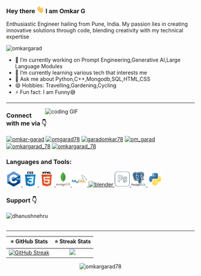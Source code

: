 ### <p>Hey there <img src="https://raw.githubusercontent.com/DhanushNehru/DhanushNehru/master/assets/wave.gif" width="20px" height="20px"/> I am Omkar G</p> 

Enthusiastic Engineer hailing from Pune, India. My passion lies in creating innovative solutions through code, blending creativity with my technical expertise

<p align="left"> <img src="https://komarev.com/ghpvc/?username=omkargarad78&label=Profile%20views&color=0e75b6&style=flat" alt="omkargarad" /> </p>

- 🔭 I’m currently working on Prompt Engineering,Generative AI,Large Language Modules
- 🌱 I’m currently learning various tech that interests me
- 💬 Ask me about Python,C++,Mongodb,SQL,HTML,CSS
- 😄 Hobbies: Travelling,Gardening,Cycling
- ⚡ Fun fact: I am Funny😅

---
<img align="right" alt="coding GIF" width="400" src="https://i.pinimg.com/originals/81/17/8b/81178b47a8598f0c81c4799f2cdd4057.gif" >

### Connect with me via 👇
<p align="left">

<a href="https://linkedin.com/in/omkar-garad" target="blank"><img align="center" src="https://raw.githubusercontent.com/rahuldkjain/github-profile-readme-generator/master/src/images/icons/Social/linked-in-alt.svg" alt="omkar-garad" height="30" width="40" /></a>
<a href="https://www.leetcode.com/omgarad78" target="blank"><img align="center" src="https://raw.githubusercontent.com/rahuldkjain/github-profile-readme-generator/master/src/images/icons/Social/leet-code.svg" alt="omgarad78" height="30" width="40" /></a>
<a href="https://www.hackerrank.com/garadomkar78" target="blank"><img align="center" src="https://raw.githubusercontent.com/rahuldkjain/github-profile-readme-generator/master/src/images/icons/Social/hackerrank.svg" alt="garadomkar78" height="30" width="40" /></a>
<a href="https://www.codechef.com/users/om_garad" target="blank"><img align="center" src="https://cdn.jsdelivr.net/npm/simple-icons@3.1.0/icons/codechef.svg" alt="om_garad" height="30" width="40" /></a>
<a href="https://twitter.com/omkargarad_78" target="blank"><img align="center" src="https://raw.githubusercontent.com/rahuldkjain/github-profile-readme-generator/master/src/images/icons/Social/twitter.svg" alt="omkargarad_78" height="30" width="40" /></a>
<a href="https://instagram.com/omkargarad_78" target="blank"><img align="center" src="https://raw.githubusercontent.com/rahuldkjain/github-profile-readme-generator/master/src/images/icons/Social/instagram.svg" alt="omkargarad_78" height="30" width="40" /></a>
</p>

<h3 align="left">Languages and Tools:</h3>
<p align="left"> 
  
<a href="https://www.w3schools.com/cpp/" target="_blank" rel="noreferrer"> <img src="https://raw.githubusercontent.com/devicons/devicon/master/icons/cplusplus/cplusplus-original.svg" alt="cplusplus" width="40" height="40"/> </a> 
<a href="https://www.w3schools.com/css/" target="_blank" rel="noreferrer"> <img src="https://raw.githubusercontent.com/devicons/devicon/master/icons/css3/css3-original-wordmark.svg" alt="css3" width="40" height="40"/> </a> <a href="https://www.w3.org/html/" target="_blank" rel="noreferrer"> <img src="https://raw.githubusercontent.com/devicons/devicon/master/icons/html5/html5-original-wordmark.svg" alt="html5" width="40" height="40"/> </a> 
<a href="https://www.mongodb.com/" target="_blank" rel="noreferrer"> <img src="https://raw.githubusercontent.com/devicons/devicon/master/icons/mongodb/mongodb-original-wordmark.svg" alt="mongodb" width="40" height="40"/> </a> <a href="https://www.mysql.com/" target="_blank" rel="noreferrer"> <img src="https://raw.githubusercontent.com/devicons/devicon/master/icons/mysql/mysql-original-wordmark.svg" alt="mysql" width="40" height="40"/> </a> 
<a href="https://www.blender.org/" target="_blank" rel="noreferrer"> <img src="https://download.blender.org/branding/community/blender_community_badge_white.svg" alt="blender" width="40" height="40"/> </a>
<a href="https://www.photoshop.com/en" target="_blank" rel="noreferrer"> <img src="https://raw.githubusercontent.com/devicons/devicon/master/icons/photoshop/photoshop-line.svg" alt="photoshop" width="40" height="40"/> </a> 
<a href="https://www.postgresql.org" target="_blank" rel="noreferrer"> <img src="https://raw.githubusercontent.com/devicons/devicon/master/icons/postgresql/postgresql-original-wordmark.svg" alt="postgresql" width="40" height="40"/> </a> 
<a href="https://www.python.org" target="_blank" rel="noreferrer"> <img src="https://raw.githubusercontent.com/devicons/devicon/master/icons/python/python-original.svg" alt="python" width="40" height="40"/> </a> </p>

### Support 👇
<p><a href="https://www.buymeacoffee.com/omgarad78"> <img align="left" src="https://cdn.buymeacoffee.com/buttons/v2/default-yellow.png" height="40" width="210" alt="dhanushnehru" /></a></p>

<br></br>

---

:star: GitHub Stats       |  :star: Streak Stats
:------------------------:|:----------------------: 
[![GitHub Streak](https://github-readme-stats.vercel.app/api?username=omkargarad78&show_icons=true&locale=en)](https://git.io/streak-stats) | ![](https://github-readme-streak-stats.herokuapp.com/?user=omkargarad78&)

<p align="center">
  <img src="https://github-readme-stats.vercel.app/api/top-langs?username=omkargarad78&show_icons=true&locale=en&layout=compact" alt="omkargarad78" />
</p>
